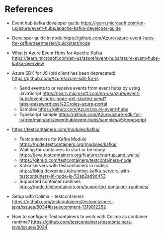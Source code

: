 
# References

- Event hub kafka developer guide <https://learn.microsoft.com/en-us/azure/event-hubs/apache-kafka-developer-guide>
- Developer guide in node <https://github.com/Azure/azure-event-hubs-for-kafka/tree/master/quickstart/node>
- What is Azure Event Hubs for Apache Kafka <https://learn.microsoft.com/en-us/azure/event-hubs/azure-event-hubs-kafka-overview>
- Azure SDK for JS (old client has been deprecated) <https://github.com/Azure/azure-sdk-for-js>
  - Send events to or receive events from event hubs by using JavaScript <https://learn.microsoft.com/en-us/azure/event-hubs/event-hubs-node-get-started-send?tabs=passwordless%2Croles-azure-portal>
  - Samples <https://github.com/Azure/azure-event-hubs>
  - Typescript sample <https://github.com/Azure/azure-sdk-for-js/tree/main/sdk/eventhub/event-hubs/samples/v5/typescript>

- <https://testcontainers.com/modules/kafka/>
  - Testcontainers for Kafka Module <https://node.testcontainers.org/modules/kafka/>
  - Waiting for containers to start or be ready <https://java.testcontainers.org/features/startup_and_waits/>
  - <https://github.com/testcontainers/testcontainers-node>
  - Kafka servers with testcontainers in nodejs <https://blog.devgenius.io/running-kafka-servers-with-testcontainers-in-node-js-53ab2ad9d453>
  - Supported container runtimes <https://node.testcontainers.org/supported-container-runtimes/>
- Setup with Colima + testcontainers
<https://github.com/testcontainers/testcontainers-java/issues/5034#issuecomment-1319812252>

- How to configure Testcontainers to work with Colima as container runtime?
<https://github.com/testcontainers/testcontainers-java/issues/5034>